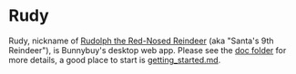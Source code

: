 # Rudy

Rudy, nickname of [Rudolph the Red-Nosed Reindeer](http://en.wikipedia.org/wiki/Rudolph_the_Red-Nosed_Reindeer) (aka "Santa's 9th Reindeer"), is Bunnybuy's desktop web app. Please see the [doc folder](doc/) for more details, a good place to start is [getting_started.md](doc/getting_started.md).
